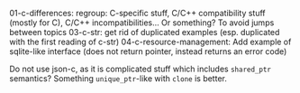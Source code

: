 01-c-differences: regroup: C-specific stuff, C/C++ compatibility stuff (mostly for C), C/C++ incompatibilities... Or something? To avoid jumps between topics
03-c-str: get rid of duplicated examples (esp. duplicated with the first reading of c-str)
04-c-resource-management: Add example of sqlite-like interface (does not return pointer, instead returns an error code)

Do not use json-c, as it is complicated stuff which includes `shared_ptr` semantics? Something `unique_ptr`-like with `clone` is better.
